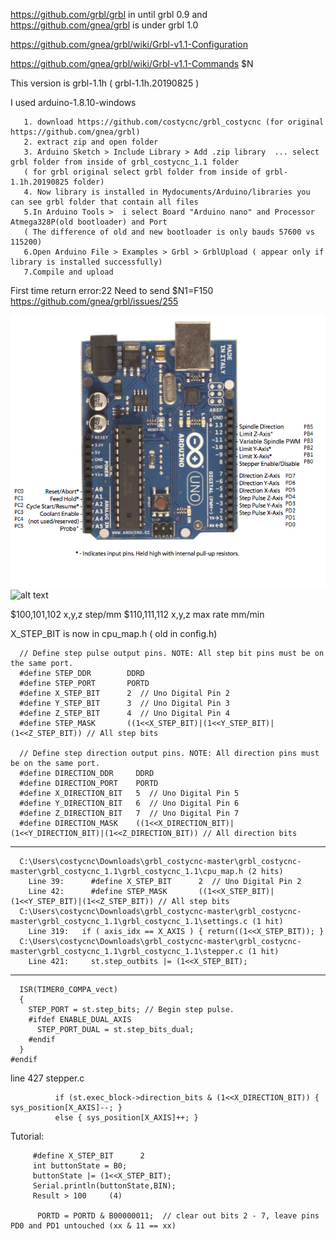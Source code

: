 https://github.com/grbl/grbl in until grbl 0.9 and https://github.com/gnea/grbl is under grbl 1.0

https://github.com/gnea/grbl/wiki/Grbl-v1.1-Configuration

https://github.com/gnea/grbl/wiki/Grbl-v1.1-Commands  $N

This version is grbl-1.1h ( grbl-1.1h.20190825 )

I used arduino-1.8.10-windows

       1. download https://github.com/costycnc/grbl_costycnc (for original https://github.com/gnea/grbl)
       2. extract zip and open folder 
       3. Arduino Sketch > Include Library > Add .zip library  ... select grbl folder from inside of grbl_costycnc_1.1 folder
       ( for grbl original select grbl folder from inside of grbl-1.1h.20190825 folder)
       4. Now library is installed in Mydocuments/Arduino/libraries you can see grbl folder that contain all files
       5.In Arduino Tools >  i select Board "Arduino nano" and Processor  Atmega328P(old bootloader) and Port
       ( The difference of old and new bootloader is only bauds 57600 vs 115200)
       6.Open Arduino File > Examples > Grbl > GrblUpload ( appear only if library is installed successfully)
       7.Compile and upload
       
First time return error:22  Need to send $N1=F150 https://github.com/gnea/grbl/issues/255       
       
![alt text](https://github.com/costycnc/grbl_costycnc/blob/master/grbl_costycnc_1.1/v0.9%2B.png)
![alt text](http://www.costycnc.it/arduino.jpg)

$100,101,102 x,y,z step/mm
$110,111,112 x,y,z max rate mm/min

X_STEP_BIT is now in  cpu_map.h ( old in config.h)


	  // Define step pulse output pins. NOTE: All step bit pins must be on the same port.
	  #define STEP_DDR        DDRD
	  #define STEP_PORT       PORTD
	  #define X_STEP_BIT      2  // Uno Digital Pin 2
	  #define Y_STEP_BIT      3  // Uno Digital Pin 3
	  #define Z_STEP_BIT      4  // Uno Digital Pin 4
	  #define STEP_MASK       ((1<<X_STEP_BIT)|(1<<Y_STEP_BIT)|(1<<Z_STEP_BIT)) // All step bits

	  // Define step direction output pins. NOTE: All direction pins must be on the same port.
	  #define DIRECTION_DDR     DDRD
	  #define DIRECTION_PORT    PORTD
	  #define X_DIRECTION_BIT   5  // Uno Digital Pin 5
	  #define Y_DIRECTION_BIT   6  // Uno Digital Pin 6
	  #define Z_DIRECTION_BIT   7  // Uno Digital Pin 7
	  #define DIRECTION_MASK    ((1<<X_DIRECTION_BIT)|(1<<Y_DIRECTION_BIT)|(1<<Z_DIRECTION_BIT)) // All direction bits

----

	  
	  C:\Users\costycnc\Downloads\grbl_costycnc-master\grbl_costycnc-master\grbl_costycnc_1.1\grbl_costycnc_1.1\cpu_map.h (2 hits)
		Line 39: 	  #define X_STEP_BIT      2  // Uno Digital Pin 2
		Line 42: 	  #define STEP_MASK       ((1<<X_STEP_BIT)|(1<<Y_STEP_BIT)|(1<<Z_STEP_BIT)) // All step bits
	  C:\Users\costycnc\Downloads\grbl_costycnc-master\grbl_costycnc-master\grbl_costycnc_1.1\grbl_costycnc_1.1\settings.c (1 hit)
		Line 319:   if ( axis_idx == X_AXIS ) { return((1<<X_STEP_BIT)); }
	  C:\Users\costycnc\Downloads\grbl_costycnc-master\grbl_costycnc-master\grbl_costycnc_1.1\grbl_costycnc_1.1\stepper.c (1 hit)
		Line 421:     st.step_outbits |= (1<<X_STEP_BIT);
----
	  ISR(TIMER0_COMPA_vect)
	  {
		STEP_PORT = st.step_bits; // Begin step pulse.
		#ifdef ENABLE_DUAL_AXIS
		  STEP_PORT_DUAL = st.step_bits_dual;
		#endif
	  }
	#endif
	
line 427 stepper.c

              if (st.exec_block->direction_bits & (1<<X_DIRECTION_BIT)) { sys_position[X_AXIS]--; }
              else { sys_position[X_AXIS]++; }
	      
Tutorial:

		 #define X_STEP_BIT      2 
		 int buttonState = B0;
		 buttonState |= (1<<X_STEP_BIT);
		 Serial.println(buttonState,BIN);
		 Result > 100     (4)
	      
	      PORTD = PORTD & B00000011;  // clear out bits 2 - 7, leave pins PD0 and PD1 untouched (xx & 11 == xx)
	      
